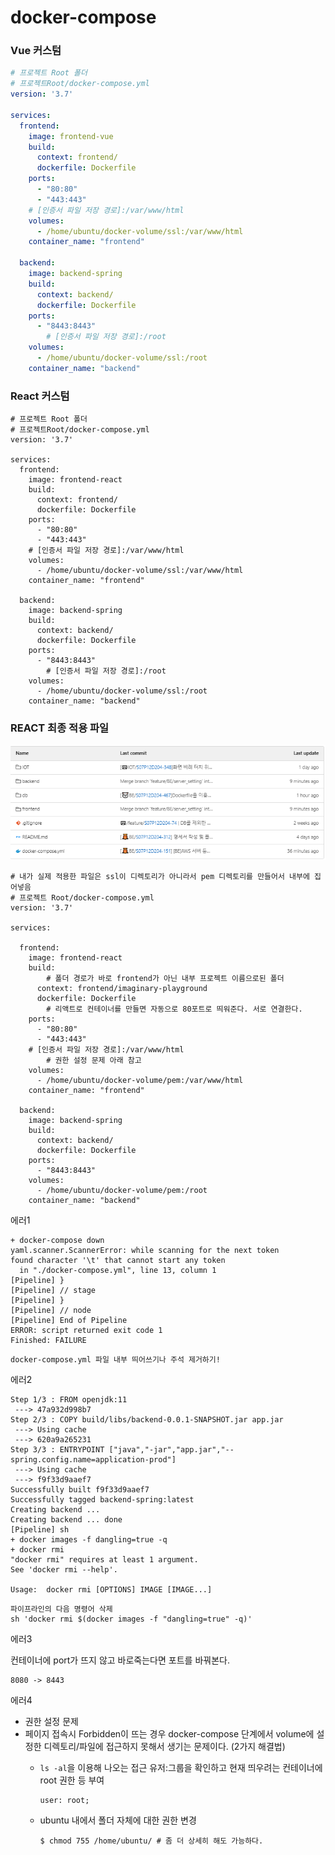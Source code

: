 # docker-compose

### Vue 커스텀

```yaml
# 프로젝트 Root 폴더
# 프로젝트Root/docker-compose.yml
version: '3.7'

services: 
  frontend:
    image: frontend-vue
    build:
      context: frontend/
      dockerfile: Dockerfile
    ports:
      - "80:80"
      - "443:443" 
    # [인증서 파일 저장 경로]:/var/www/html
    volumes:
      - /home/ubuntu/docker-volume/ssl:/var/www/html
    container_name: "frontend"
  
  backend:
    image: backend-spring
    build:
      context: backend/
      dockerfile: Dockerfile
    ports:
      - "8443:8443"  
		# [인증서 파일 저장 경로]:/root 
    volumes:
      - /home/ubuntu/docker-volume/ssl:/root
    container_name: "backend"
```

### React 커스텀

```docker
# 프로젝트 Root 폴더
# 프로젝트Root/docker-compose.yml
version: '3.7'

services: 
  frontend:
    image: frontend-react
    build:
      context: frontend/
      dockerfile: Dockerfile
    ports:
      - "80:80"
      - "443:443" 
    # [인증서 파일 저장 경로]:/var/www/html
    volumes:
      - /home/ubuntu/docker-volume/ssl:/var/www/html
    container_name: "frontend"
  
  backend:
    image: backend-spring
    build:
      context: backend/
      dockerfile: Dockerfile
    ports:
      - "8443:8443"  
		# [인증서 파일 저장 경로]:/root 
    volumes:
      - /home/ubuntu/docker-volume/ssl:/root
    container_name: "backend"
```

### REACT 최종 적용 파일

![Untitled](docker-compose%20fb8069e914534cacb19ae68b73baddb1/Untitled.png)

```docker
# 내가 실제 적용한 파일은 ssl이 디렉토리가 아니라서 pem 디렉토리를 만들어서 내부에 집어넣음
# 프로젝트 Root/docker-compose.yml
version: '3.7'

services:

  frontend:
    image: frontend-react
    build:
		# 폴더 경로가 바로 frontend가 아닌 내부 프로젝트 이름으로된 폴더
      context: frontend/imaginary-playground
      dockerfile: Dockerfile
		# 리액트로 컨테이너를 만들면 자동으로 80포트로 띄워준다. 서로 연결한다.
    ports:
      - "80:80"
      - "443:443" 
    # [인증서 파일 저장 경로]:/var/www/html
		# 권한 설정 문제 아래 참고
    volumes:
      - /home/ubuntu/docker-volume/pem:/var/www/html
    container_name: "frontend"

  backend:
    image: backend-spring
    build:
      context: backend/
      dockerfile: Dockerfile
    ports:
      - "8443:8443"
    volumes:
      - /home/ubuntu/docker-volume/pem:/root
    container_name: "backend"
```

에러1

```docker
+ docker-compose down
yaml.scanner.ScannerError: while scanning for the next token
found character '\t' that cannot start any token
  in "./docker-compose.yml", line 13, column 1
[Pipeline] }
[Pipeline] // stage
[Pipeline] }
[Pipeline] // node
[Pipeline] End of Pipeline
ERROR: script returned exit code 1
Finished: FAILURE
```

```docker
docker-compose.yml 파일 내부 띄어쓰기나 주석 제거하기!
```

에러2

```docker
Step 1/3 : FROM openjdk:11
 ---> 47a932d998b7
Step 2/3 : COPY build/libs/backend-0.0.1-SNAPSHOT.jar app.jar
 ---> Using cache
 ---> 620a9a265231
Step 3/3 : ENTRYPOINT ["java","-jar","app.jar","--spring.config.name=application-prod"]
 ---> Using cache
 ---> f9f33d9aaef7
Successfully built f9f33d9aaef7
Successfully tagged backend-spring:latest
Creating backend ... 
Creating backend ... done
[Pipeline] sh
+ docker images -f dangling=true -q
+ docker rmi
"docker rmi" requires at least 1 argument.
See 'docker rmi --help'.

Usage:  docker rmi [OPTIONS] IMAGE [IMAGE...]
```

```docker
파이프라인의 다음 명령어 삭제
sh 'docker rmi $(docker images -f "dangling=true" -q)'
```

에러3

컨테이너에 port가 뜨지 않고 바로죽는다면 포트를 바꿔본다.

```docker
8080 -> 8443
```

에러4

- 권한 설정 문제
- 페이지 접속시 Forbidden이 뜨는 경우 docker-compose 단계에서 volume에 설정한 디렉토리/파일에 접근하지 못해서 생기는 문제이다. (2가지 해결법)
    - `ls -al`을 이용해 나오는 접근 유저:그룹을 확인하고 현재 띄우려는 컨테이너에 root 권한 등 부여
        
        ```docker
        user: root;
        ```
        
    - ubuntu 내에서 폴더 자체에 대한 권한 변경
        
        ```docker
        $ chmod 755 /home/ubuntu/ # 좀 더 상세히 해도 가능하다.
        ```